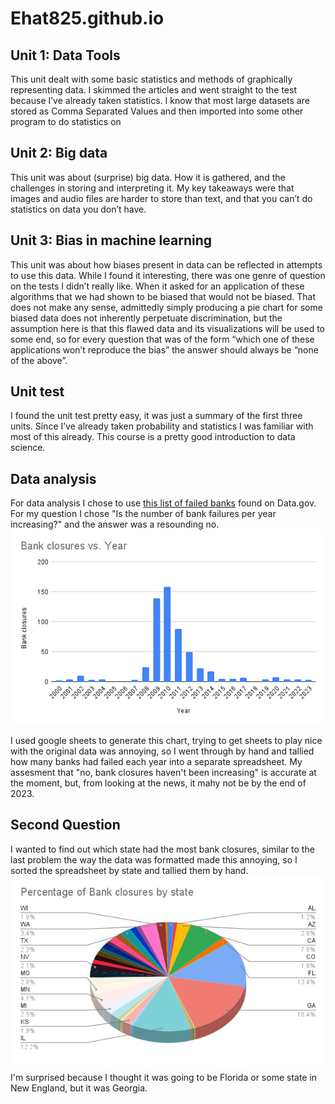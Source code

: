 # Ehat825.github.io
<html>
<head>
<title>Cs 1030 final</title>
<meta name="description" content="Our first page">
<meta name="keywords" content="html tutorial template">
</head>
<h2>Unit 1: Data Tools</h2>
<p>This unit dealt with some basic statistics and methods of graphically representing data.
I skimmed the articles and went straight to the test because I’ve already taken statistics.
I know that most large datasets are stored as Comma Separated Values and then imported into some other program to do statistics on
</p>
<h2>Unit 2: Big data</h2>
<p>This unit was about (surprise) big data. How it is gathered, and the challenges in storing and interpreting it. My key takeaways were that images and audio files are harder to store than text, and that you can’t do statistics on data you don’t have.
</p>
<h2>Unit 3: Bias in machine learning
</h2>
<p>This unit was about  how biases present in data can be reflected in attempts to use this data. While I found it interesting, there was one genre of question on the tests I didn’t really like. When it asked for an application of these algorithms that we had shown to be biased that would not be biased. That does not make any sense, admittedly simply producing a pie chart for some biased data does not inherently perpetuate discrimination, but the assumption here is that this flawed data and its visualizations will be used to some end, so for every question that was of the form “which one of these applications won’t reproduce the bias” the answer should always be “none of the above”.
</p>
<h2>Unit test</h2>
<p>I found the unit test pretty easy, it was just a summary of the first three units. Since I’ve already taken probability and statistics I was familiar with most of this already. This course is a pretty good introduction to data science.
</p>
<h2> Data analysis </h2>

<p> For data analysis I chose to use <a href ="https://catalog.data.gov/dataset/fdic-failed-bank-list"> this list of failed banks</a> found on Data.gov. For my question I chose "Is the number of bank failures per year increasing?" and the answer was a resounding no.<br> <img src="Bank closures vs. Year.png"> </p> <p>I used google sheets to generate this chart, trying to get sheets to play nice with the original data was annoying, so I went through by hand and tallied how many banks had failed each year into a separate spreadsheet. My assesment that "no, bank closures haven't been increasing" is accurate at the moment, but, from looking at the news, it mahy not be by the end of 2023. </p>
<h2>Second Question</h2>
<p>I wanted to find out which state had the most bank closures, similar to the last problem the way the data was formatted made this annoying, so I sorted the spreadsheet by state and tallied them by hand. 
<img src= "Percentage of Bank closures by state.png"> <br>
I'm surprised because I thought it was going to be Florida or some state in New England, but it was Georgia.</p> 
</html>
